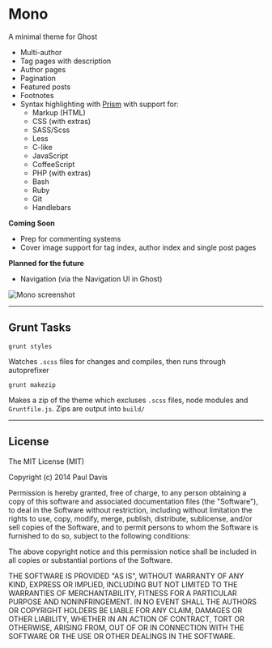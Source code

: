 # Mono

A minimal theme for Ghost

* Multi-author
* Tag pages with description
* Author pages
* Pagination
* Featured posts
* Footnotes
* Syntax highlighting with [Prism](http://prismjs.com/) with support for:
    * Markup (HTML)
    * CSS (with extras)
    * SASS/Scss
    * Less
    * C-like
    * JavaScript
    * CoffeeScript
    * PHP (with extras)
    * Bash
    * Ruby
    * Git
    * Handlebars

**Coming Soon**

* Prep for commenting systems
* Cover image support for tag index, author index and single post pages

**Planned for the future**

* Navigation (via the Navigation UI in Ghost)

![Mono screenshot](http://i.imgur.com/uiPRlzB.jpg)

---

## Grunt Tasks

```
grunt styles
```

Watches `.scss` files for changes and compiles, then runs through autoprefixer

```
grunt makezip
```

Makes a zip of the theme which excluses `.scss` files, node modules and `Gruntfile.js`.
Zips are output into `build/`

---

## License

The MIT License (MIT)

Copyright (c) 2014 Paul Davis

Permission is hereby granted, free of charge, to any person obtaining a copy
of this software and associated documentation files (the "Software"), to deal
in the Software without restriction, including without limitation the rights
to use, copy, modify, merge, publish, distribute, sublicense, and/or sell
copies of the Software, and to permit persons to whom the Software is
furnished to do so, subject to the following conditions:

The above copyright notice and this permission notice shall be included in all
copies or substantial portions of the Software.

THE SOFTWARE IS PROVIDED "AS IS", WITHOUT WARRANTY OF ANY KIND, EXPRESS OR
IMPLIED, INCLUDING BUT NOT LIMITED TO THE WARRANTIES OF MERCHANTABILITY,
FITNESS FOR A PARTICULAR PURPOSE AND NONINFRINGEMENT. IN NO EVENT SHALL THE
AUTHORS OR COPYRIGHT HOLDERS BE LIABLE FOR ANY CLAIM, DAMAGES OR OTHER
LIABILITY, WHETHER IN AN ACTION OF CONTRACT, TORT OR OTHERWISE, ARISING FROM,
OUT OF OR IN CONNECTION WITH THE SOFTWARE OR THE USE OR OTHER DEALINGS IN THE
SOFTWARE.
